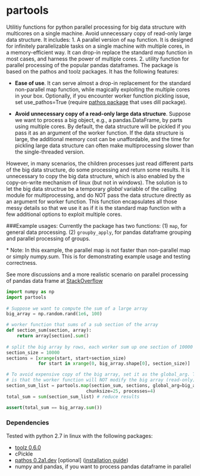 partools
=============

Utilitiy functions for python parallel processing for big data structure with multicores on a single machine. Avoid unnecessary copy of read-only large data structure. It includes: 1. A parallel version of `map` function. It is designed for infinitely parallelizable tasks on a single machine with multiple cores, in a memory-efficient way. It can drop-in replace the standard map function in most cases, and harness the power of multiple cores. 2. utility function for parallel processing of the popular pandas dataframes. The package is based on the pathos and toolz packages. It has the following features:
 
 +  **Ease of use**. It can serve almost a drop-in replacement for the standard non-parallel map function, while magically exploiting the multiple cores in your box. Optionally, if you encounter worker function pickling issue, set use\_pathos=True (require [pathos package](https://github.com/uqfoundation/pathos/blob/master/pathos) that uses dill package). 
 
 +   **Avoid unnecessary copy of a read-only large data structure**. Suppose we want to process a big object, e.g., a pandas.DataFrame, by parts using multiple cores. By default, the data structure will be pickled if you pass it as an argument of the worker function. If the data structure is large, the additional memory cost can be unaffordable, and the time for pickling large data structure can often make multiprocessing slower than the single-threaded version. 
 
 However, in many scenarios, the children processes just read different parts of the big data structure, do some processing and return some results. It is unnecessary to copy the big data structure, which is also enabled by the copy-on-write mechanism of linux (but not in windows). The solution is to let the big data structrue be a temporary *global* variable of the calling module for multiprocessing, and do NOT pass the data  structure directly as an argument for worker function. This function encapsulates all those messy details so that we use it as if it is the standard map function with a few additional options to exploit multiple cores.
    
###Example usages:
Currently the package has two functions: (1) `map`, for general data processing. (2) `groupby_apply`, for pandas dataframe grouping and parallel processing of groups.

\* Note: In this example, the parallel map is not faster than non-parallel map or simply numpy.sum. This is for demonstrating example usage and testing correctness. 

See more discussions and a more realistic scenario on parallel processing of pandas data frame at [StackOverflow](http://stackoverflow.com/a/27683040/1100430)
        
```python
import numpy as np
import partools
        
# Suppose we want to compute the sum of a large array
big_array = np.random.rand(1e6, 100)

# worker function that sums of a sub section of the array
def section_sum(section, array):
    return array[section].sum()
        
# split the big array by rows, each worker sum up one section of 10000 rows at a time
section_size = 10000
sections = [xrange(start, start+section_size) 
            for start in xrange(0, big_array.shape[0], section_size)]

# To avoid expensive copy of the big array, set it as the global_arg. The key assumption
# is that the worker function will NOT modify the big array (read-only).
section_sum_list = partools.map(section_sum, sections, global_arg=big_array,
                              chunksize=25, processes=4)
total_sum = sum(section_sum_list) # reduce results

assert(total_sum == big_array.sum())
```

### Dependencies
Tested with python 2.7 in linux with the following packages:
+ [toolz 0.6.0](https://pypi.python.org/pypi/toolz)
+ cPickle
+ [pathos 0.2a1.dev](http://danse.cacr.caltech.edu/packages/dev_danse_us/pathos-0.2a.dev-20130811.zip) \[optional\] ([installation guide](http://trac.mystic.cacr.caltech.edu/project/pathos/wiki/Installation))
+ numpy and pandas, if you want to process pandas dataframe in parallel

